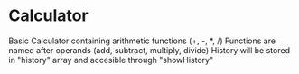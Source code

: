 # Calculator
Basic Calculator containing arithmetic functions (+, -, *, /)
Functions are named after operands (add, subtract, multiply, divide)
History will be stored in "history" array and accesible through "showHistory"

